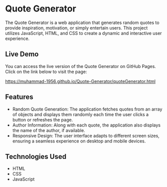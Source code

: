 # Quote Generator

The Quote Generator is a web application that generates random quotes to provide inspiration, motivation, or simply entertain users. This project utilizes JavaScript, HTML, and CSS to create a dynamic and interactive user experience.

## Live Demo

You can access the live version of the Quote Generator on GitHub Pages. Click on the link below to visit the page:

https://muhammad-1956.github.io/Quote-Generator/quoteGenerator.html

## Features

- Random Quote Generation: The application fetches quotes from an array of objects and displays them randomly each time the user clicks a button or refreshes the page.
- Author Information: Along with each quote, the application also displays the name of the author, if available.
- Responsive Design: The user interface adapts to different screen sizes, ensuring a seamless experience on desktop and mobile devices.

## Technologies Used

- HTML
- CSS
- JavaScript
